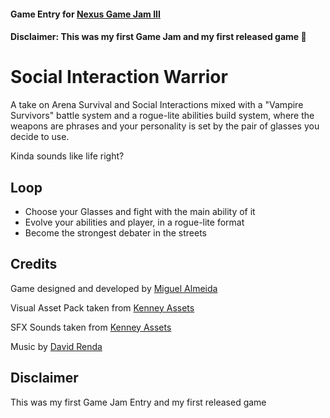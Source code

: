 #### Game Entry for [Nexus Game Jam III](https://itch.io/jam/nexus-game-jam-iii)
#### Disclaimer: This was my first Game Jam and my first released game 🎉

# Social Interaction Warrior

A take on Arena Survival and Social Interactions mixed with a "Vampire Survivors" battle system and a rogue-lite abilities build system, where the weapons are phrases and your personality is set by the pair of glasses you decide to use.

Kinda sounds like life right?

## Loop

- Choose your Glasses and fight with the main ability of it
- Evolve your abilities and player, in a rogue-lite format
- Become the strongest debater in the streets

## Credits

Game designed and developed by [Miguel Almeida](https://github.com/migalvalm)

Visual Asset Pack taken from [Kenney Assets](https://www.kenney.nl/assets/rpg-urban-pack)

SFX Sounds taken from [Kenney Assets](https://www.kenney.nl/assets/category:Audio)

Music by [David Renda](https://www.fesliyanstudios.com/royalty-free-music/download/8-bit-retro-funk/883)

## Disclaimer

This was my first Game Jam Entry and my first released game
